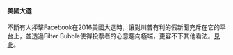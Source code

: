 #### 美國大選

不斷有人抨擊Facebook在2016美國大選時，讓對川普有利的假新聞充斥在它的平台上，並透過Filter Bubble使得投票者的心意趨向極端，更容不下其他看法。[見此](https://www.theguardian.com/technology/2017/may/16/facebook-fake-news-tools-not-working)。
